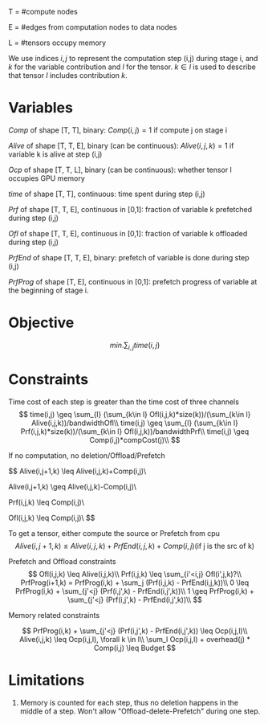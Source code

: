 T = #compute nodes

E = #edges from computation nodes to data nodes

L = #tensors occupy memory

We use indices $i,j$ to represent the computation step (i,j) during stage i, and $k$ for the variable contribution and $l$ for the tensor. $k\in l$ is used to describe that tensor $l$ includes contribution $k$.

# Variables

$Comp$ of shape [T, T], binary: $Comp(i,j) =1$ if compute j on stage i

$Alive$ of shape [T, T, E], binary (can be continuous): $Alive(i,j,k)=1$ if variable k is alive at step (i,j)

$Ocp$ of shape [T, T, L], binary (can be continuous): whether tensor l occupies GPU memory

$time$ of shape [T, T], continuous: time spent during step (i,j)

$Prf$ of shape [T, T, E], continuous in [0,1]: fraction of variable k prefetched during step (i,j)

$Ofl$ of shape [T, T, E], continuous in [0,1]: fraction of variable k offloaded during step (i,j)

$PrfEnd$ of shape [T, T, E], binary: prefetch of variable is done during step (i,j)

$PrfProg$ of shape [T, E], continuous in [0,1]: prefetch progress of variable at the beginning of stage i.

# Objective

$$min.\sum_{i,j} time(i,j)$$

# Constraints

Time cost of each step is greater than the time cost of three channels
$$
time(i,j) \geq \sum_{l} (\sum_{k\in l} Ofl(i,j,k)*size(k))/(\sum_{k\in l} Alive(i,j,k))/bandwidthOfl\\
time(i,j) \geq \sum_{l} (\sum_{k\in l} Prf(i,j,k)*size(k))/(\sum_{k\in l} Ofl(i,j,k))/bandwidthPrf\\
time(i,j) \geq Comp(i,j)*compCost(j)\\
$$

If no computation, no deletion/Offload/Prefetch

$$
Alive(i,j+1,k) \leq Alive(i,j,k)+Comp(i,j)\\

Alive(i,j+1,k) \geq Alive(i,j,k)-Comp(i,j)\\

Prf(i,j,k) \leq Comp(i,j)\\

Ofl(i,j,k) \leq Comp(i,j)\\
$$

To get a tensor, either compute the source or Prefetch from cpu
$$Alive(i,j+1,k) \leq Alive(i,j,k)+PrfEnd(i,j,k)+Comp(i,j) \text{(if j is the src of k)}$$


Prefetch and Offload constraints
$$
Ofl(i,j,k) \leq Alive(i,j,k)\\
Prf(i,j,k) \leq \sum_{i'<i,j} Ofl(i',j,k)?\\
PrfProg(i+1,k) = PrfProg(i,k) + \sum_j (Prf(i,j,k) - PrfEnd(i,j,k))\\
0 \leq PrfProg(i,k) + \sum_{j'<j} (Prf(i,j',k) - PrfEnd(i,j',k))\\
1 \geq PrfProg(i,k) + \sum_{j'<j} (Prf(i,j',k) - PrfEnd(i,j',k))\\
$$

Memory related constraints

$$
PrfProg(i,k) + \sum_{j'<j} (Prf(i,j',k) - PrfEnd(i,j',k)) \leq Ocp(i,j,l)\\
Alive(i,j,k) \leq Ocp(i,j,l), \forall k \in l\\
\sum_l Ocp(i,j,l) + overhead(j) * Comp(i,j) \leq Budget
$$

# Limitations

1. Memory is counted for each step, thus no deletion happens in the middle of a step. Won't allow "Offload-delete-Prefetch" during one step.

